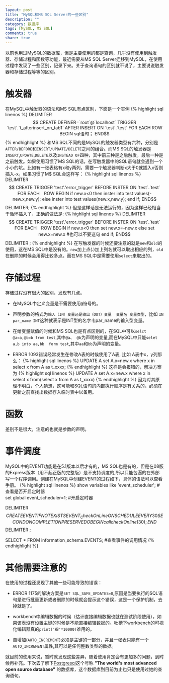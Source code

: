 ```yaml
---
layout: post
title: "MySQL和MS SQL Server的一些区别"
description: ""
category: 数据库
tags: [MySQL, MS SQL]
comments: true
share: true
---
```


以前也用过MySQL的数据库，但是主要使用的都是查询，几乎没有使用到触发器、存储过程和函数等功能，最近需要从MS SQL Server迁移到MySQL，在使用过程中发现了一些区别，记录下来。关于查询语句的区别就不说了，主要说说触发器和存储过程等等的区别。

# 触发器
在MySQL中触发器的语法和MS SQL有点区别，下面是一个实例
{% highlight sql linenos %}
DELIMITER $$
CREATE
DEFINER=`root`@`localhost`
TRIGGER `test`.`t_afterinsert_on_tab1`
AFTER INSERT ON `test`.`test`
FOR EACH ROW
BEGIN
sql语句；
END$$
{% endhighlight %}
和MS SQL不同的是MySQL的触发器类型有六种，分别是```AFTER/BEFORE```和```INSERT/UPDATE/DELETE```之间的组合。而MS SQL的触发器是```INSERT```,```UPDATE```,```DELETE```以及```INSTEAD OF```四种，其中前三种是之后触发，最后一种是之前触发。如果使用习惯了MS SQL的话，在写触发器中的SQL语句就会遇到一个小小的坑。比如有一张表格有x和y两列，需要一个触发器判断x大于0就插入x否则插入-x。如果习惯了M$ SQL会这样写：
{% highlight sql linenos %}
DELIMITER $$
CREATE TRIGGER	'test'.'error_trigger'
BEFORE INSTER ON `test`.`test`
FOR EACH　ROW
BEGIN
if new.x<0 then
inster into test values(-new.x,new.y);
else
inster into test values(new.x,new.y);
end if;
END$$
DELIMITER;
{% endhighlight %}
但是这样话是无法运行的，因为这样已经相当于循环插入了，正确的做法是:
{% highlight sql linenos %}
DELIMITER $$
CREATE TRIGGER	'test'.'error_trigger'
BEFORE INSTER ON `test`.`test`
FOR EACH　ROW
BEGIN
if new.x<0 then
set new.x=-new.x
else
set new.x=new.x #也可以不要这句
end if;
END$$
DELIMITER ;
{% endhighlight %}
在写触发器的时候还要注意的就是```new```和```old```的使用，这在MS SQL中是没有的。```new```加上点(.)加上列名就可以取出相应的列，```old```在删除的时候会用得比较多点。而在MS SQL中是需要使用```select```来取出的。

# 存储过程

存储过程没有很大的区别，发现有几点。

* 在MySQL中定义变量是不需要使用```@```符号的。

* 声明参数的格式为```输入（IN）变量还是输出（OUT）变量  变量名 变量类型```，比如 ```IN par_name INT```这种就表示是INT型的名字韦par_name的输入型变量。

* 在给变量赋值的时候和MS SQL也是有点区别的，在SQL中可以```selct  @a=a,@b=b from test```,其中```@a```、``` @b```为声明的变量,而在MySQL中只能```selet a,b into aa,bb  form test```,其中```aa```和```bb```为声明的变量。

* ERROR 1093错误经常发生在修改A表的时候使用了A表, 比如 A表中x，y列那么：
{% highlight sql linenos %}
UPDATE A
set A.x=new.x
where x in select x from A as t_xxxx;
{% endhighlight %}
这样是会报错的，解决方案为
{% highlight sql linenos %}
UPDATE A
set A.x=new.x
where x in
select x from(select x from A as t_xxxx)
{% endhighlight %}
因为对其原理不明白，个人猜想，这可能和SQL语句的内部执行顺序是有关系的，必须在更新之前查找出数据存入临时表中以备用。

# 函数
差别不是很大，注意的也就是参数的声明。

# 事件调度
MySQL中的EVENT功能是在5.1版本以后才有的，MS SQL也是有的，但是在08版的Express版本（用不起正版的完整版）是不支持调度的,所以只能苦逼的在外部写一个程序调用。创建在MySQL中创建EVENT的过程如下，具体的语法可以查看手册。
{% highlight sql linenos %}
show variables like 'event_scheduler';  #查看是否开启定时器  
set global event_scheduler=1;  #开启定时器 

DELIMITER $$
CREATE EVENT IF NOT EXISTS EVENT_CheckOnLine
ON SCHEDULE EVERY 30 SECOND
ON COMPLETION PRESERVE
DO BEGIN
call checkOnline(30);
END$$
DELIMITER ;

SELECT * FROM information_schema.EVENTS;   #查看事件的调用情况
{% endhighlight %}

# 其他需要注意的
在使用的过程还发现了其他一些可能导致的错误：

* ERROR 1175的解决方案是```SET SQL_SAFE_UPDATES=0```,原因是当要执行的SQL语句是进行批量更新或者删除的时候就会提示这个错误，这是一个保护机制，去掉就是了。

* workbench中编辑数据的时候（估计直接编辑数据也就在测试阶段使用），如果该表没有设置主键的时候是不能直接编辑数据的。吐槽下workbench的可视化编辑器真的```print('很'*10000)```难用的。

* 自增加(```AUTO_INCREMENT```)必须是主键的一部分，并且一张表只能有一个```AUTO_INCREMENT```属性,其可以是任何整数类型的数据。

就目前的使用来说，暂时就发现这些差异，随着使用肯定会有更加多的问题，到时候再补充。下次去了解下[Postgresql](http://www.postgresql.org/)这个号称 __"The world's most advanced open source database"__ 的数据库，这个数据库到目前为止也只是使用过她的查询语句。

